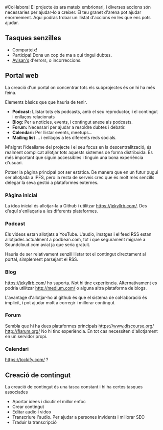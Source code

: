 #Col·labora!
El projecte és ara mateix embrionari, i diverses accions són necessaries per ajudar-lo a creixer. El teu granet d'arena pot ajudar enormement. Aquí podràs trobar un llistat d'accions en les que ens pots ajudar.

## Tasques senzilles
- Comparteix!
- Participa! Dona un cop de ma a qui tingui dubtes.
- [Avisan's](https://github.com/Esqueixada/docs/issues/new) d'errors, o incorreccions. 

## Portal web
La creació d'un portal on concentrar tots els subprojectes és on hi ha més feina.

Elements bàsics que que hauria de tenir.

- **Podcast:** Llistar tots els podcasts, amb el seu reproductor, i el contingut i enllaços relacionats
- **Blog:** Per a noticies, events, i contingut anexe als podcasts.
- **Forum:** Necessari per ajudar a resoldre dubtes i debatir.
- **Calendari:** Per llistar events, meetups...
- **Mailing list** ... i enllaços a les diferents reds socials.

M'algrat l'idealisme del projecte i el seu focus en la descentralització, és realment complicat allotjar tots aquests sistemes de forma distribuida. És més important que siguin accessibles i tinguin una bona experiència d'usuari.

Potser la pàgina principal pot ser estàtica. De manera que en un futur pugui ser allotjada a IPFS, pero la resta de serveis crec que és molt més senzills delegar la seva gestió a plataformes externes.

### Pàgina inicial
La idea inicial és allotjar-la a Github i utilitzar https://jekyllrb.com/.
Des d'aquí s'enllaçaria a les diferents plataformes.

### Podcast
Els videos estan allotjats a YouTube.
L'audio, imatges i el feed RSS estan allotjades actualment a podbean.com, tot i que segurament migraré a Soundcloud.com aviat ja que seria gratuit.

Hauria de ser relativament senzill llistar tot el contingut directament al portal, simplement parsejant el RSS.

### Blog 
https://jekyllrb.com/ ho suporta. Not hi tinc experiència. Alternativament es podria utilitzar http://medium.com/ o alguna altra plataforma de blogs.

L'avantage d'allotjar-ho al github és que el sistema de col·laboració és implicit, i pot ajudar molt a corregir i millorar contingut.

### Forum
Sembla que hi ha dues plataformes principals
https://www.discourse.org/
http://flarum.org/
No hi tinc experiència. En tot cas necessiten d'allotjament en un servidor propi.

### Calendari
https://tockify.com/ ?

## Creació de contingut
La creació de contingut és una tasca constant i hi ha certes tasques associades
- Aportar idees i dicutir el millor enfoc
- Crear contingut
- Editar audio i video
- Transcriure l'audio. Per ajudar a persones invidents i millorar SEO
- Traduir la transcripció




